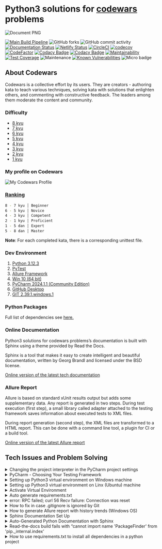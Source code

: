 # Python3 solutions for [codewars](https://www.codewars.com) problems

![Document PNG](https://github.com/iKostanOrg/codewars/blob/master/img/document.png)

[![Main Build Pipeline](https://github.com/iKostanOrg/codewars/actions/workflows/lint_test_build_pipeline.yml/badge.svg)](https://github.com/iKostanOrg/codewars/actions/workflows/lint_test_build_pipeline.yml)
![GitHub forks](https://img.shields.io/github/forks/iKostanOrg/codewars)
![GitHub commit activity](https://img.shields.io/github/commit-activity/y/iKostanOrg/codewars)
[![Documentation Status](https://readthedocs.org/projects/codewars/badge/?version=latest)](https://codewars.readthedocs.io/en/latest/?badge=latest)
[![Netlify Status](https://api.netlify.com/api/v1/badges/f14135ff-6f3e-450c-b391-5a677b8f8d8a/deploy-status)](https://app.netlify.com/sites/codewars-allure-report/deploys)
[![CircleCI](https://circleci.com/gh/iKostanOrg/codewars.svg?style=svg)](https://circleci.com/gh/iKostanOrg/codewars)
[![codecov](https://codecov.io/gh/iKostanOrg/codewars/branch/master/graph/badge.svg)](https://codecov.io/gh/iKostanOrg/codewars)
[![CodeFactor](https://www.codefactor.io/repository/github/ikostanorg/codewars/badge)](https://www.codefactor.io/repository/github/ikostanorg/codewars)
[![Codacy Badge](https://api.codacy.com/project/badge/Grade/647e16e648f748a28fce36b4895f7729)](https://www.codacy.com/gh/iKostanOrg/codewars?utm_source=github.com&amp;utm_medium=referral&amp;utm_content=iKostanOrg/codewars&amp;utm_campaign=Badge_Grade)
[![Codacy Badge](https://api.codacy.com/project/badge/Coverage/647e16e648f748a28fce36b4895f7729)](https://www.codacy.com/gh/iKostanOrg/codewars?utm_source=github.com&utm_medium=referral&utm_content=iKostanOrg/codewars&utm_campaign=Badge_Coverage)
[![Maintainability](https://api.codeclimate.com/v1/badges/c22e4214ebb0b0626b83/maintainability)](https://codeclimate.com/github/iKostanOrg/codewars/maintainability)
[![Test Coverage](https://api.codeclimate.com/v1/badges/c22e4214ebb0b0626b83/test_coverage)](https://codeclimate.com/github/iKostanOrg/codewars/test_coverage)
![Maintenance](https://img.shields.io/maintenance/yes/2024)
[![Known Vulnerabilities](https://snyk.io/test/github/iKostanOrg/codewars/badge.svg?targetFile=requirements.txt)](https://snyk.io/test/github/iKostanOrg/codewars?targetFile=requirements.txt)
![Micro badge](https://www.codewars.com/users/myFirstCode/badges/micro)

## About Codewars

Codewars is a collective effort by its users. They are creators - authoring
kata to teach various techniques, solving kata with solutions that enlighten
others, and commenting with constructive feedback. The leaders among them
moderate the content and community.

### Difficulty

*   [8 kyu](https://github.com/ikostan/codewars/tree/master/kyu_8)
*   [7 kyu](https://github.com/ikostan/codewars/tree/master/kyu_7)
*   [6 kyu](https://github.com/ikostan/codewars/tree/master/kyu_6)
*   [5 kyu](https://github.com/ikostan/codewars/tree/master/kyu_5)
*   [4 kyu](https://github.com/ikostan/codewars/tree/master/kyu_4)
*   [3 kyu](https://github.com/ikostan/codewars/tree/master/kyu_3)
*   [2 kyu](https://github.com/ikostan/codewars/tree/master/kyu_2)
*   [1 kyu](https://github.com/ikostan/codewars/tree/master/kyu_1)

### My profile on Codewars

![My Codewars Profile](https://www.codewars.com/users/myFirstCode/badges/large)

### [Ranking](http://www.codewars.com/about)

```bash
8 - 7 kyu │ Beginner
6 - 5 kyu │ Novice
4 - 3 kyu │ Competent
2 - 1 kyu │ Proficient
1 - 5 dan │ Expert
5 - 8 dan │ Master
```

**Note**: For each completed kata, there is a corresponding unittest file.

### Dev Environment

1.  [Python 3.12.3](https://www.python.org/downloads/release/python-3123/)
2.  [PyTest](https://pypi.org/project/pytest/)
3.  [Allure Framework](http://allure.qatools.ru/)
4.  [Win 10 (64 bit)](https://www.microsoft.com/en-ca/software-download/windows10)
5.  [PyCharm 2024.1.1 (Community Edition)](https://www.jetbrains.com/pycharm/download/#section=windows)
6.  [GitHub Desktop](https://desktop.github.com/)
7.  [GIT 2.39.1.windows.1](https://git-scm.com/download/win)

### Python Packages

Full list of dependencies see [here.](https://github.com/iKostanOrg/codewars/blob/master/requirements.txt)

### Online Documentation

Python3 solutions for codewars problems’s documentation is built
with Sphinx using a theme provided by Read the Docs.

Sphinx is a tool that makes it easy to create intelligent and
beautiful documentation, written by Georg Brandl and licensed under
the BSD license. 

[Online version of the latest tech documentation](https://codewars.readthedocs.io/)

### Allure Report

Allure is based on standard xUnit results output but adds some
supplementary data. Any report is generated in two steps. During
test execution (first step), a small library called adapter attached
to the testing framework saves information about executed tests
to XML files.

During report generation (second step), the XML files are transformed
to a HTML report. This can be done with a command line tool, a plugin
for CI or a build tool.

[Online version of the latest Allure report](https://codewars-allure-report.netlify.com)

## Tech Issues and Problem Solving

<!-- markdownlint-disable MD033 MD013 MD029 -->
<details>
  <summary>Changing the project interpreter in the PyCharm project settings</summary>

1.  In the **Settings/Preferences dialog** (Ctrl+Alt+S), select
    **Project <project name> | Project Interpreter**.

2.  Expand the list of the available interpreters and click the
    **Show All** link.

3.  Select the target interpreter. When PyCharm stops supporting
    any of the outdated Python versions, the corresponding project
    interpreter is marked as unsupported.

4.  The Python interpreter name specified in the **Name** field,
    becomes visible in the list of available interpreters. Click
    **OK** to apply the changes.

For more info please [check here](https://www.jetbrains.com/help/pycharm/configuring-python-interpreter.html)
</details>

<details>
  <summary>PyCharm - Choosing Your Testing Framework</summary>
 
1.  Open the Settings/Preferences dialog, and under the node Tools,
    click the page **Python Integrated Tools**.

2.  On this page, click the **Default Test Runner** field.

3.  Choose the desired test runner:

![choosing_test_runner](https://github.com/ikostan/SELENIUM_WEBDRIVER_WORKING_WITH_ELEMENTS/blob/master/testing_selenium_capabilities/img/py_choosing_test_runner.png)

For more info please see [Enable Pytest for you project](https://www.jetbrains.com/help/pycharm/pytest.html)
</details>

<details>
  <summary>Setting up Python3 virtual environment on Windows machine</summary>

1.  open CMD
2.  navigate to project directory, for example:
    ```bash cd C:\Users\superadmin\Desktop\Python\CodinGame```
3.  run following command:
    ```bash  pip install virtualenv ```
4.  run following command:
    ```bash virtualenv venv --python=python```

</details>

<details>
  <summary>Setting up Python3 virtual environment on Linx (Ubuntu) machine</summary>

### How to install virtualenv

1.  Install **pip** first:
   ```bash sudo apt-get install python3-pip```
2.  Then install **virtualenv** using pip3:
    ```bash sudo pip3 install virtualenv```
3.  Now create a virtual environment (>you can use any name instead of **venv**):
    ```bash virtualenv venv```
4.  You can also use a Python interpreter of your choice:
    ```bash virtualenv -p /usr/bin/python2.7 venv```
5.  Active your virtual environment:
    ```bash source venv/bin/activate```
6.  Using fish shell:
    ```bash source venv/bin/activate.fish```
7.  To deactivate:
    ```bash deactivate```
8.  Create virtualenv using Python3:
    ```bash virtualenv -p python3 myenv```
9.  Instead of using virtualenv you can use this command in Python3:
    ```bash python3 -m venv myenv```

[Source](https://gist.github.com/frfahim/73c0fad6350332cef7a653bcd762f08d)
</details>

<details>
  <summary>Activate Virtual Environment</summary>

In a newly created virtualenv there will be a bin/activate shell script.
For Windows systems, activation scripts are provided for CMD.exe and Powershell.

1.  Open Terminal
2.  Run: `\path\to\env\Scripts\activate`
  
[Source](https://pypi.org/project/virtualenv/1.8.2/)
</details>

<details>
  <summary>Auto generate requirements.txt</summary>

Any application typically has a set of dependencies that are required
for that application to work. The requirements file is a way to specify 
and install specific set of package dependencies at once.

Use pip’s freeze command to generate a requirements.txt file for your project:
```bash
pip freeze > requirements.txt
```

If you save this in requirements.txt, you can follow this guide:
[PyCharm - Manage dependencies using requirements.txt](https://www.jetbrains.com/help/pycharm/managing-dependencies.html),
or you can:

```bash
pip install -r requirements.txt
```   
[Source](https://www.idiotinside.com/2015/05/10/python-auto-generate-requirements-txt/)
</details>

<details>
  <summary>error: RPC failed; curl 56 Recv failure: Connection was reset</summary>

1.  Open Git Bash
2.  Run: "git config --global http.postBuffer 157286400" 
  
[Source](https://stackoverflow.com/questions/36940425/gitlab-push-failed-error)
</details>

<details>
  <summary>How to fix in case .gitignore is ignored by Git</summary>

Even if you haven't tracked the files so far, Git seems to be able to "know"
about them even after you add them to .gitignore

**NOTE:**

*   First commit your current changes, or you will lose them.
*   Then run the following commands from the top folder of your Git repository:

```bash 
git rm -r --cached .
git add .
git commit -m "fixed untracked files"
```
</details>

<details>
  <summary>How to generate Allure report with history trends (Windows OS)</summary>

Step by step:

1. Run tests from pytest using following arguments:
   `-v --alluredir=allure-results`
2. Copy '.\allure-report\history\' folder into '.\allure-results\history\'
3. Run:
   `allure generate .\allure-results\ -o .\allure-report\ --clean`
4. Following output should appear:
   `Report successfully generated to .\allure-report`
5. Run: 
   `allure open .\allure-report\`

[Source](https://github.com/allure-framework/allure2/issues/813)
</details>

<details>
  <summary>Sphinx Documentation Set Up</summary>

Step by step:

1. Create docs directory.
2. Open cmd > Go to docs directory.
3. cmd > Run: `sphinx-quickstart`. **Note:** run with default answers.
4. Go to `docs/conf.py`.
5. Uncomment following lines: 
```python
import os
import sys
sys.path.insert(0, os.path.abspath('.'))
```
6. Update extensions list as following: 
```python 
extensions = ['sphinx.ext.todo', 'sphinx.ext.viewcode', 'sphinx.ext.autodoc']
```
7. Update template as following: 
```python
html_theme = 'sphinx_rtd_theme'
```
8. Update sys.path.insert as following: 
```python
sys.path.insert(0, os.path.abspath('..'))
```
9. Go to docs/index.rst > add modules, see example below:
```bash
.. toctree::
  :maxdepth: 2
  :caption: Contents:
    
  modules
```
10. Open cmd > run:
```bash
sphinx-apidoc -F -o . ..
```
11. cmd > Run:
```bash
make html
```
12. Install html template:
```bash
pip install sphinx_rtd_theme
```

**More info:**

*   [Video Tutorial](https://www.youtube.com/watch?v=b4iFyrLQQh4)
*   [Sphinx Documentation](https://www.sphinx-doc.org/en/master/usage/quickstart.html)
*   [More Info](https://stackoverflow.com/questions/13516404/sphinx-error-unknown-directive-type-automodule-or-autoclass)

</details>

<details>
  <summary>Auto-Generated Python Documentation with Sphinx</summary>

Step by step:

1.  Open CMD
2.  Go to docs directory
3.  Run: ```make clean```
4.  Run: ```sphinx-apidoc -F -P -o . ..```
5.  Add doc files name into relevant doc rst file
6.  Run: ```make html```

[Source](https://www.youtube.com/watch?v=b4iFyrLQQh4)
</details>

<details>
  <summary>Read-the-docs build fails with “cannot import name 'PackageFinder' from 'pip._internal.index'</summary>

The issue and the fix are described in read-the-docs issue
[#6554](https://github.com/readthedocs/readthedocs.org/issues/6554):

The fix is to wipe out the build environment as follows (this is taken
from [here](https://docs.readthedocs.io/en/stable/guides/wipe-environment.html)):

*   Log in to read-the-docs
*   Go to Versions
*   Click on the Edit button of the version you want to wipe
    on the right side of the page
*   Go to the bottom of the page and click the wipe link, next
    to the “Save” button
*   Now you can re-build the version with a fresh build environment!

This fix worked for me (but as of 26-Jan-2020 you have to wipe out
the environment for every build, see comment from Grimmy below).

[Source](https://stackoverflow.com/questions/59846065/read-the-docs-build-fails-with-cannot-import-name-packagefinder-from-pip-in)
</details>

<details>
<summary>How to use requirements.txt to install all dependencies in a python project</summary>

1.   Run `pip install -r requirements.txt`
2.   Run `pip freeze > requirements.txt`

[Source](https://intellipaat.com/community/31672/how-to-use-requirements-txt-to-install-all-dependencies-in-a-python-project)
</details>
<!-- markdownlint-restore MD033 MD013 MD029 -->
